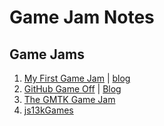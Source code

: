 # Game Jam Notes

## Game Jams

1. [My First Game Jam](https://itch.io/jam/my-first-game-jam) | [blog](https://myfirstgamejam.tumblr.com/)
2. [GitHub Game Off](https://itch.io/jam/game-off-2019) | [Blog](https://github.blog/2019-10-18-get-ready-for-game-off/)
3. [The GMTK Game Jam](https://gmtk.itch.io/)
4. [js13kGames](https://js13kgames.com/)
